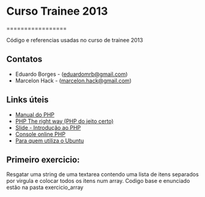 # Curso Trainee 2013
=================

Código e referencias usadas no curso de trainee 2013

## Contatos
* Eduardo Borges - (eduardomrb@gmail.com)
* Marcelon Hack - (marcelon.hack@gmail.com)

## Links úteis
* [Manual do PHP](http://www.php.net/manual/pt_BR/getting-started.php)
* [PHP The right way (PHP do jeito certo)](http://www.phptherightway.com/)
* [Slide - Introdução ao PHP](http://www.slideshare.net/evandrobalmant/curso-de-introduo-php)
* [Console online PHP](http://codepad.viper-7.com/)
* [Para quem utiliza o Ubuntu](http://www.erikaheidi.com/2013/03/28/setting-up-a-complete-php-development-environment-on-ubuntu-12-04/)

## Primeiro exercicio:
Resgatar uma string de uma textarea contendo uma lista de itens separados por virgula e colocar todos os itens num array.
Codigo base e enunciado estão na pasta exercicio_array